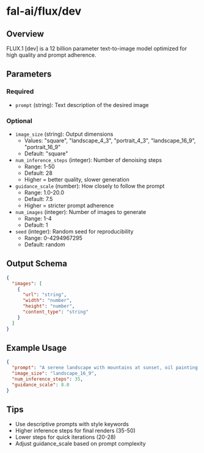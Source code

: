 # fal-ai/flux/dev

## Overview
FLUX.1 [dev] is a 12 billion parameter text-to-image model optimized for high quality and prompt adherence.

## Parameters

### Required
- `prompt` (string): Text description of the desired image

### Optional
- `image_size` (string): Output dimensions
  - Values: "square", "landscape_4_3", "portrait_4_3", "landscape_16_9", "portrait_16_9"
  - Default: "square"
- `num_inference_steps` (integer): Number of denoising steps
  - Range: 1-50
  - Default: 28
  - Higher = better quality, slower generation
- `guidance_scale` (number): How closely to follow the prompt
  - Range: 1.0-20.0
  - Default: 7.5
  - Higher = stricter prompt adherence
- `num_images` (integer): Number of images to generate
  - Range: 1-4
  - Default: 1
- `seed` (integer): Random seed for reproducibility
  - Range: 0-4294967295
  - Default: random

## Output Schema
```json
{
  "images": [
    {
      "url": "string",
      "width": "number",
      "height": "number",
      "content_type": "string"
    }
  ]
}
```

## Example Usage
```json
{
  "prompt": "A serene landscape with mountains at sunset, oil painting style",
  "image_size": "landscape_16_9",
  "num_inference_steps": 35,
  "guidance_scale": 8.0
}
```

## Tips
- Use descriptive prompts with style keywords
- Higher inference steps for final renders (35-50)
- Lower steps for quick iterations (20-28)
- Adjust guidance_scale based on prompt complexity